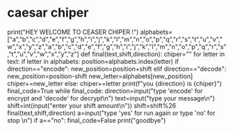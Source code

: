 # caesar chiper
print("HEY WELCOME TO CEASER CHIPER !")
alphabets=["a","b","c","d","e","f","g","h","i","j","k","l","m","n","o","p","q","r","s","t","u","v","w","x","y","z","a","b","c","d","e","f","g","h","i","j","k","l","m","n","o","p","q","r","s","t","u","v","w","x","y","z"]
def final(text,shift,direction):
  chiper=""
  for letter in text:
    if letter in alphabets:
     position=alphabets.index(letter)
     if direction=="encode":
      new_position=position+shift
     elif direction=="decode":
      new_position=position-shift
     new_letter=alphabets[new_position]
     chiper+=new_letter
    else:
      chiper+=letter
  print(f"you {direction} is {chiper}")
final_code=True
while final_code:
  direction=input("type 'encode' for encrypt and 'decode' for decrypt\n")
  text=input("type your message\n")
  shift=int(input("enter your shift amount\n"))
  shift=shift%26
  final(text,shift,direction)
  a=input("type 'yes' for run again or type 'no' for stop \n")
  if a=="no":
    final_code=False
    print("goodbye")
